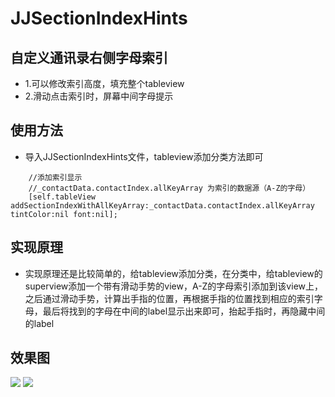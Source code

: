 # JJSectionIndexHints


## 自定义通讯录右侧字母索引
 
 
* 1.可以修改索引高度，填充整个tableview
* 2.滑动点击索引时，屏幕中间字母提示


## 使用方法

* 导入JJSectionIndexHints文件，tableview添加分类方法即可

```objc
    //添加索引显示
    //_contactData.contactIndex.allKeyArray 为索引的数据源（A-Z的字母）
    [self.tableView addSectionIndexWithAllKeyArray:_contactData.contactIndex.allKeyArray tintColor:nil font:nil];
```	

## 实现原理

* 实现原理还是比较简单的，给tableview添加分类，在分类中，给tableview的superview添加一个带有滑动手势的view，A-Z的字母索引添加到该view上，之后通过滑动手势，计算出手指的位置，再根据手指的位置找到相应的索引字母，最后将找到的字母在中间的label显示出来即可，抬起手指时，再隐藏中间的label


## 效果图

![](https://github.com/lingxinjiang/JJSectionIndexHints/raw/master/JJSectionIndexHints/29B025749031BB7EAAE06009ADD9B267.png)
![](https://github.com/lingxinjiang/JJSectionIndexHints/raw/master/JJSectionIndexHints/750C132F7317FE7DC7DBBE5E8CFF5460.png)
